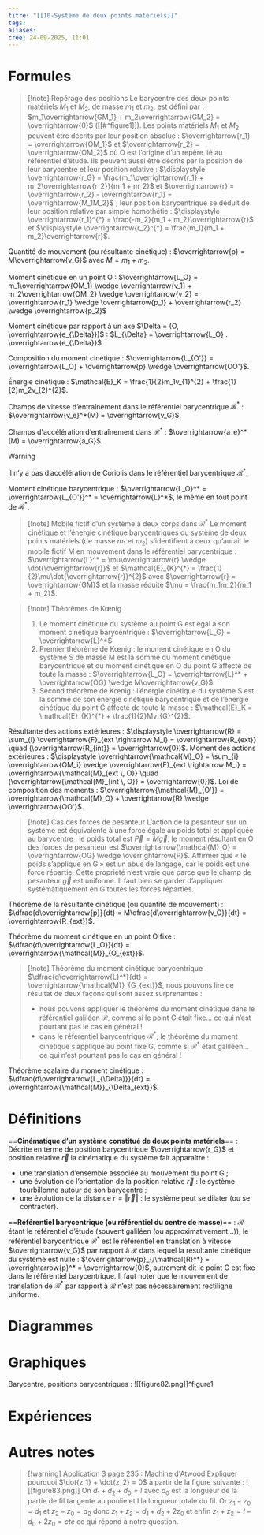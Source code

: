```yaml
---
titre: "[[10-Système de deux points matériels]]"
tags:
aliases:
crée: 24-09-2025, 11:01
---
```

# Formules
> [!note] Repérage des positions
> Le barycentre des deux points matériels $M_1$ et $M_2$, de masse $m_1$ et $m_2$, est défini par : $m_1\overrightarrow{GM_1} + m_2\overrightarrow{GM_2} = \overrightarrow{0}$ ([[#^figure1]]).
> Les points matériels $M_1$ et $M_2$ peuvent être décrits par leur position absolue : $\overrightarrow{r_1} = \overrightarrow{OM_1}$ et $\overrightarrow{r_2} = \overrightarrow{OM_2}$ où O est l’origine d’un repère lié au référentiel d’étude.
> Ils peuvent aussi être décrits par la position de leur barycentre et leur position relative : $\displaystyle \overrightarrow{r_G} = \frac{m_1\overrightarrow{r_1} + m_2\overrightarrow{r_2}}{m_1 + m_2}$ et $\overrightarrow{r} = \overrightarrow{r_2} - \overrightarrow{r_1} = \overrightarrow{M_1M_2}$ ;
> leur position barycentrique se déduit de leur position relative par simple homothétie : $\displaystyle \overrightarrow{r_1}^{*} = \frac{-m_2}{m_1 + m_2}\overrightarrow{r}$ et $\displaystyle \overrightarrow{r_2}^{*} = \frac{m_1}{m_1 + m_2}\overrightarrow{r}$.

Quantité de mouvement (ou résultante cinétique) : $\overrightarrow{p} = M\overrightarrow{v_G}$ avec $M = m_1 + m_2$.

Moment cinétique en un point O : $\overrightarrow{L_O} = m_1\overrightarrow{OM_1} \wedge \overrightarrow{v_1} + m_2\overrightarrow{OM_2} \wedge \overrightarrow{v_2} = \overrightarrow{r_1} \wedge \overrightarrow{p_1} + \overrightarrow{r_2} \wedge \overrightarrow{p_2}$

Moment cinétique par rapport à un axe $\Delta = (O, \overrightarrow{e_{\Delta}})$ : $L_{\Delta} = \overrightarrow{L_O} . \overrightarrow{e_{\Delta}}$

Composition du moment cinétique : $\overrightarrow{L_{O'}} = \overrightarrow{L_O} + \overrightarrow{p} \wedge \overrightarrow{OO'}$.

Énergie cinétique : $\mathcal{E}_K = \frac{1}{2}m_1v_{1}^{2} + \frac{1}{2}m_2v_{2}^{2}$.

Champs de vitesse d’entraînement dans le référentiel barycentrique $\mathcal{R}^*$ : $\overrightarrow{v_e}^*(M) = \overrightarrow{v_G}$.

Champs d'accélération d’entraînement dans $\mathcal{R}^*$ : $\overrightarrow{a_e}^*(M) = \overrightarrow{a_G}$.

> [!warning]
> il n’y a pas d’accélération de Coriolis dans le référentiel barycentrique $\mathcal{R}^*$.

Moment cinétique barycentrique : $\overrightarrow{L_O}^* = \overrightarrow{L_{O'}}^* = \overrightarrow{L}^*$, le même en tout point de $\mathcal{R}^*$.

> [!note] Mobile fictif d’un système à deux corps dans $\mathcal{R}^*$
> Le moment cinétique et l’énergie cinétique barycentriques du système de deux points matériels (de masse $m_1$ et $m_2$) s’identifient à ceux qu’aurait le mobile fictif M en mouvement dans le référentiel barycentrique : $\overrightarrow{L}^* = \mu\overrightarrow{r} \wedge \dot{\overrightarrow{r}}$ et $\mathcal{E}_{K}^{*} = \frac{1}{2}\mu\dot{\overrightarrow{r}}^{2}$ avec $\overrightarrow{r} = \overrightarrow{GM}$ et la masse réduite $\mu = \frac{m_1m_2}{m_1 + m_2}$.

> [!note] Théorèmes de Kœnig
> 1. Le moment cinétique du système au point G est égal à son moment cinétique barycentrique : $\overrightarrow{L_G} = \overrightarrow{L}^*$.
> 2. Premier théorème de Kœnig : le moment cinétique en O du système S de masse M est la somme du moment cinétique barycentrique et du moment cinétique en O du point G affecté de toute la masse : $\overrightarrow{L_O} = \overrightarrow{L}^* + \overrightarrow{OG} \wedge M\overrightarrow{v_G}$.
> 3. Second théorème de Kœnig : l’énergie cinétique du système S est la somme de son énergie cinétique barycentrique et de l’énergie cinétique du point G affecté de toute la masse : $\mathcal{E}_K = \mathcal{E}_{K}^{*} + \frac{1}{2}Mv_{G}^{2}$.

Résultante des actions extérieures : $\displaystyle \overrightarrow{R} = \sum_{i} \overrightarrow{F}_{ext \rightarrow M_i} = \overrightarrow{R_{ext}} \quad (\overrightarrow{R_{int}} = \overrightarrow{0})$.
Moment des actions extérieures : $\displaystyle \overrightarrow{\mathcal{M}_O} = \sum_{i} \overrightarrow{OM_i} \wedge \overrightarrow{F}_{ext \rightarrow M_i} = \overrightarrow{\mathcal{M}_{ext \, O}} \quad (\overrightarrow{\mathcal{M}_{int \, O}} = \overrightarrow{0})$.
Loi de composition des moments : $\overrightarrow{\mathcal{M}_{O'}} = \overrightarrow{\mathcal{M}_O} + \overrightarrow{R} \wedge \overrightarrow{OO'}$.

> [!note] Cas des forces de pesanteur
> L’action de la pesanteur sur un système est équivalente à une force égale au poids total et appliquée au barycentre : le poids total est $\overrightarrow{P} = M \overrightarrow{g}$, le moment résultant en O des forces de pesanteur est $\overrightarrow{\mathcal{M}_O} = \overrightarrow{OG} \wedge \overrightarrow{P}$.
> Affirmer que « le poids s’applique en G » est un abus de langage, car le poids est une force répartie.
> Cette propriété n’est vraie que parce que le champ de pesanteur $\overrightarrow{g}$ est uniforme. Il faut bien se garder d’appliquer systématiquement en G toutes les forces réparties.

Théorème de la résultante cinétique (ou quantité de mouvement) : $\dfrac{d\overrightarrow{p}}{dt} = M\dfrac{d\overrightarrow{v_G}}{dt} = \overrightarrow{R_{ext}}$.

Théorème du moment cinétique en un point O fixe : $\dfrac{d\overrightarrow{L_O}}{dt} = \overrightarrow{\mathcal{M}}_{O_{ext}}$.

> [!note] Théorème du moment cinétique barycentrique
> $\dfrac{d\overrightarrow{L}^*}{dt} = \overrightarrow{\mathcal{M}}_{G_{ext}}$, nous pouvons lire ce résultat de deux façons qui sont assez surprenantes :
> - nous pouvons appliquer le théorème du moment cinétique dans le référentiel galiléen $\mathcal{R}$, comme si le point G était fixe... ce qui n’est pourtant pas le cas en général !
> - dans le référentiel barycentrique $\mathcal{R}^*$, le théorème du moment cinétique s’applique au point fixe G, comme si $\mathcal{R}^*$ était galiléen... ce qui n’est pourtant pas le cas en général !

Théorème scalaire du moment cinétique : $\dfrac{d\overrightarrow{L_{\Delta}}}{dt} = \overrightarrow{\mathcal{M}}_{\Delta_{ext}}$.


# Définitions
==**Cinématique d’un système constitué de deux points matériels**== :
Décrite en terme de position barycentrique $\overrightarrow{r_G}$ et position relative $\overrightarrow{r}$ la cinématique du système fait apparaître :
- une translation d’ensemble associée au mouvement du point G ;
- une évolution de l’orientation de la position relative $\overrightarrow{r}$ : le système tourbillonne autour de son barycentre ;
- une évolution de la distance $r = \left\Vert\overrightarrow{r}\right\Vert$ : le système peut se dilater (ou se contracter).

==**Référentiel barycentrique (ou référentiel du centre de masse)**== :
$\mathcal{R}$ étant le référentiel d’étude (souvent galiléen (ou approximativement...)), le référentiel barycentrique $\mathcal{R}^*$ est le référentiel en translation à vitesse $\overrightarrow{v_G}$ par rapport à $\mathcal{R}$ dans lequel la résultante cinétique du système est nulle : $\overrightarrow{p}_{/\mathcal{R}^*} = \overrightarrow{p}^* = \overrightarrow{0}$, autrement dit le point G est fixe dans le référentiel barycentrique. Il faut noter que le mouvement de translation de $\mathcal{R}^*$ par rapport à $\mathcal{R}$ n’est pas nécessairement rectiligne uniforme.


# Diagrammes

# Graphiques
Barycentre, positions barycentriques :
![[figure82.png]]^figure1
# Expériences

# Autres notes
> [!warning] Application 3 page 235 : Machine d'Atwood
> Expliquer pourquoi $\dot{z_1} + \dot{z_2} = 0$ à partir de la figure suivante :
> ![[figure83.png]]
> On $d_1 + d_2 + d_0 = l$ avec $d_0$ est la longueur de la partie de fil tangente au poulie et l la longueur totale du fil. Or $z_1 - z_0 = d_1$ et $z_2 - z_0 = d_2$ donc $z_1 + z_2 = d_1 + d_2 + 2z_0$ et enfin $z_1 + z_2 = l - d_0 + 2z_0 = cte$ ce qui répond à notre question.

